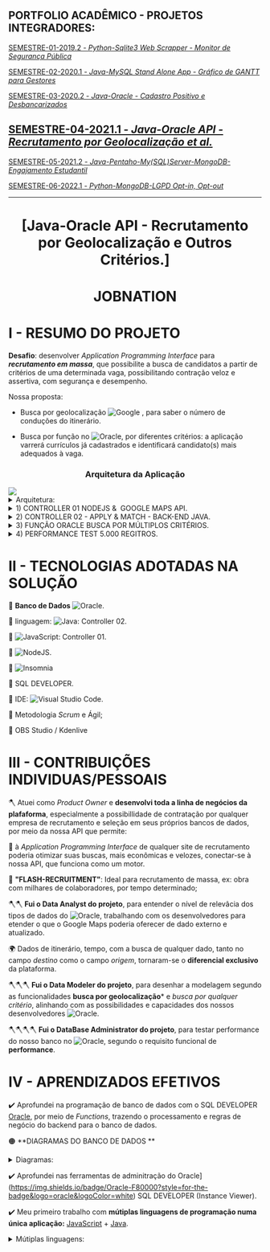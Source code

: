 ## PORTFOLIO ACADÊMICO - PROJETOS INTEGRADORES:

[SEMESTRE-01-2019.2 - *Python-Sqlite3 Web Scrapper - Monitor de Segurança Pública*](https://github.com/ODAGAMMXIX/PFOLIO1_DANZO) 

[SEMESTRE-02-2020.1 - *Java-MySQL Stand Alone App - Gráfico de GANTT para Gestores*](https://github.com/ODAGAMMXIX/PFOLIO2_GANTT)

[SEMESTRE-03-2020.2 - *Java-Oracle - Cadastro Positivo e Desbancarizados*](https://github.com/ODAGAMMXIX/PFOLIO3_VALCODE)

## [SEMESTRE-04-2021.1 - *Java-Oracle API - Recrutamento por Geolocalização et al.*](https://github.com/ODAGAMMXIX/PFOLIO4_JOBNATION)

[SEMESTRE-05-2021.2 - *Java-Pentaho-My(SQL)Server-MongoDB-Engajamento Estudantil*](https://github.com/ODAGAMMXIX/PFOLIO5_EDUCALYTICS)

[SEMESTRE-06-2022.1 - *Python-MongoDB-LGPD Opt-in, Opt-out*](https://github.com/ODAGAMMXIX/PFOLIO6_OPTIN_OUT)

***

<h1 align="center">[Java-Oracle API - Recrutamento por Geolocalização e Outros Critérios.]</h1>


<h1 align="center">JOBNATION</h1>


# I - RESUMO DO PROJETO 

**Desafio**: desenvolver *Application Programming Interface* para ***recrutamento em massa***, que possibilite a busca de candidatos a partir de critérios de uma determinada vaga, possibilitando contração veloz e assertiva, com segurança e desempenho.

 Nossa proposta:
 
- Busca por geolocalização ![Google](https://img.shields.io/badge/google-4285F4?style=for-the-badge&logo=google&logoColor=white) , para saber o número de conduções do itinerário.

- Busca por função no ![Oracle](https://img.shields.io/badge/Oracle-F80000?style=for-the-badge&logo=oracle&logoColor=white), por diferentes critérios: a aplicação varrerá  currículos já cadastrados e identificará candidato(s)  mais adequados à vaga.

<h3 align="center">Arquitetura da Aplicação</h3>
<img src="https://user-images.githubusercontent.com/54047352/168492368-15f3ef36-b057-4b68-9026-8ebdbd1a7994.png">

<details><summary> Arquitetura:</summary>
<p align="center">
 
 <img src="https://user-images.githubusercontent.com/54047352/168492370-04046bc7-4c06-424e-b8b7-e47418df0374.png">
 <img src="https://user-images.githubusercontent.com/54047352/168492370-04046bc7-4c06-424e-b8b7-e47418df0374.png">
 <h5 align="center">(!!!---DOIS CONTROLLERS---!!!)</h5>
 <p align="center">
 <img src="https://user-images.githubusercontent.com/54047352/168492361-9d1803d4-6bf7-45cb-80ec-a70784c50e0c.png">
 <h5 align="center">API para API (sem usuário humano)</h5>
</p>
 </details>
 

<details><summary> 1) CONTROLLER 01​ NODEJS ​& ​ GOOGLE MAPS API.</summary>
<p align="center">
<img src="https://user-images.githubusercontent.com/54047352/168495627-6af7c575-284c-4139-993a-0e79d0b51729.png">
<img src="https://user-images.githubusercontent.com/54047352/168495647-69e687a7-ae71-44c6-b667-db7c130d0d3a.png">(https://www.youtube.com/watch?v=61kPu1F-87I)
<h4 align="center">(Com origem,destino = número de conduções, itinerário completo, tempo etc.)</h4>
<h6 align="center">(Clique na figura acima para assistir ao vídeo)</h6>
 </p>
</details> 


<details><summary> 2) CONTROLLER 02 - APPLY & MATCH​ - BACK-END JAVA​.</summary>
<p align="center">
 <img src="https://user-images.githubusercontent.com/54047352/168495710-11abeb3f-2b51-4b3b-b8a8-5262d9606b9a.png">
 <h5 align="center">(Pessoa "5" candidata-se à vaga "8" - APPLY)</h5>
 <p align="center">
 <img src="https://user-images.githubusercontent.com/54047352/168495721-819ca1c6-3d5c-4520-9384-b2a0d1df9c3f.png">
 <h5 align="center">(Candidato "5" inserido no Oracle)</h5>
 <p align="center">
 <img src="https://user-images.githubusercontent.com/54047352/168495814-c865340c-4ca8-4fc8-a947-f7532dacbb3a.png">
 <h5 align="center">(Busca: até 05 Vales-Transportes - MATCH by VTn)</h5>
 <p align="center">
 <img src="https://user-images.githubusercontent.com/54047352/168495827-dab61186-fbfb-42f5-8236-9ec59b9e38b0.png">(https://youtu.be/zzFnECMKS2E87I) 
<h5 align="center">(Com 03 VT: apenas o candidato "Joao Santo" - MATCH by VTn)</h5>
<h6 align="center">(Clique na figura acima para assistir ao vídeo)</h6>
 
</p>
 </details>



<details><summary> 3) FUNÇÃO ORACLE​ BUSCA POR MÚLTIPLOS CRITÉRIOS​.</summary>
<p align="center">
<img src="https://user-images.githubusercontent.com/54047352/168495926-26f04dc1-4f8e-4c07-95bb-3794eaff3582.png">
<h5 align="center">(Ativando FUNCTION do Oracle)</h5>
<p align="center">
<img src="https://user-images.githubusercontent.com/54047352/168495951-ed487a38-0644-4849-b93a-10f7364c1df8.png">
<h5 align="center">(e.g. critério "gender" no Java, passa apenas parâmetros ao Oracle)</h5> 
<p align="center">
<img src="https://user-images.githubusercontent.com/54047352/168495982-52bfcc57-bd3a-4bd3-97d4-7bfafd8571c9.png">
<p align="center">
<img src="https://user-images.githubusercontent.com/54047352/168495991-ebdcb868-1ad6-4193-9e16-74aff633ade1.png">
<p align="center">
(https://youtu.be/Nd3y7Bh1Ii8)
<h5 align="center">(Busca é feita pelo Oracle!!!)</h5>
<h6 align="center">(Clique na figura acima para assistir ao vídeo)</h6>
</p>
</details>




<details><summary> 4) PERFORMANCE  TEST​ 5.000 REGITROS.</summary>
<p align="center">
<img src="https://user-images.githubusercontent.com/54047352/168496013-9658afeb-b4a4-4ce3-8b94-c00e97c2747a.png">
<h5 align="center">((5.000 registros; home laptop)</h5>
<p align="center">
<img src="https://user-images.githubusercontent.com/54047352/168496028-9c8491d4-e011-44cb-8e26-769ca0bea382.png">
<h5 align="center">((200 SELECTS X 5 sessões concorrentes)</h5>
<p align="center">
<img src="https://user-images.githubusercontent.com/54047352/168496045-8ca1fb10-3c43-435a-a84a-46dd21da62f7.png">
<p align="center">
(https://youtu.be/sdIkBLKfvh0)
<h5 align="center">(Oracle Instance Viewer)</h5>
<h6 align="center">(Clique na figura acima para assistir ao vídeo)</h6>
</p>
</details>


# II - TECNOLOGIAS ADOTADAS NA SOLUÇÃO 

:wrench:  **Banco de Dados** ![Oracle](https://img.shields.io/badge/Oracle-F80000?style=for-the-badge&logo=oracle&logoColor=white).


:wrench:  linguagem: ![Java](https://img.shields.io/badge/java-%23ED8B00.svg?style=for-the-badge&logo=java&logoColor=white): Controller 02.


:wrench:  ![JavaScript](https://img.shields.io/badge/javascript-%23323330.svg?style=for-the-badge&logo=javascript&logoColor=%23F7DF1E): Controller 01.

:wrench:  ![NodeJS](https://img.shields.io/badge/node.js-6DA55F?style=for-the-badge&logo=node.js&logoColor=white).


 
:wrench:  ![Insomnia](https://img.shields.io/badge/Insomnia-black?style=for-the-badge&logo=insomnia&logoColor=5849BE)


:wrench: SQL DEVELOPER.

:wrench:  IDE: ![Visual Studio Code](https://img.shields.io/badge/Visual%20Studio%20Code-0078d7.svg?style=for-the-badge&logo=visual-studio-code&logoColor=white).

:wrench:  Metodologia *Scrum* e Ágil;

:wrench: OBS Studio / Kdenlive

# III - CONTRIBUIÇÕES INDIVIDUAS/PESSOAIS

:axe: Atuei como *Product Owner* e **desenvolvi toda a linha de negócios da plafaforma**, especialmente a possibillidade de contratação por qualquer empresa de recrutamento e seleção em seus próprios bancos de dados, por meio da nossa API que permite:

:small_blue_diamond: à *Application Programming Interface* de qualquer site de recrutamento poderia otimizar suas buscas, mais econômicas e velozes,  conectar-se à nossa API, que funciona como um motor.

:small_blue_diamond: **"FLASH-RECRUITMENT"**: Ideal para recrutamento de massa, ex: obra com milhares de colaboradores, por tempo determinado;

:axe::axe: **Fui o Data Analyst do projeto**, para entender o nível de relevâcia dos tipos de dados do ![Oracle](https://img.shields.io/badge/Oracle-F80000?style=for-the-badge&logo=oracle&logoColor=white), trabalhando com os desenvolvedores para etender o que o Google Maps poderia oferecer de dado externo e atualizado.

:earth_africa: Dados de itinerário, tempo, com a busca de qualquer dado, tanto no campo *destino* como o campo *origem*, tornaram-se o **diferencial exclusivo** da plataforma.

:axe::axe::axe: **Fui o Data Modeler do projeto**, para desenhar a modelagem segundo as funcionalidades **busca por geolocalização*** e *busca por qualquer critério*, alinhando com as possibilidades e capacidades dos nossos  desenvolvedores ![Oracle](https://img.shields.io/badge/Oracle-F80000?style=for-the-badge&logo=oracle&logoColor=white).

:axe::axe::axe::axe: **Fui o DataBase Administrator do projeto**, para testar performance do nosso banco no ![Oracle](https://img.shields.io/badge/Oracle-F80000?style=for-the-badge&logo=oracle&logoColor=white), segundo o requisito funcional de **performance**.
 
# IV - APRENDIZADOS EFETIVOS

:heavy_check_mark: Aprofundei na programação de banco de dados com o SQL DEVELOPER [Oracle](https://img.shields.io/badge/Oracle-F80000?style=for-the-badge&logo=oracle&logoColor=white), por meio de *Functions*, trazendo o processamento e regras de negócio do backend para o banco de dados.

:orange_circle: **DIAGRAMAS DO BANCO DE DADOS **

<details><summary> Diagramas:</summary>
<p align="center">
<img src="https://user-images.githubusercontent.com/54047352/168496064-d2daee94-5d0f-482d-80af-6659a14cbadb.png">
<h5 align="center">((Diagrama Entidade-Relacionamento)</h5>
<p align="center">
<img src="https://user-images.githubusercontent.com/54047352/168496081-311df7d2-7398-4249-aa3f-ea6f50465a35.png">
<h5 align="center">((Diagrama Lógico)</h5> 
</p>
</details>

:heavy_check_mark: Aprofundei nas ferramentas de adminitração do Oracle](https://img.shields.io/badge/Oracle-F80000?style=for-the-badge&logo=oracle&logoColor=white) SQL DEVELOPER (Instance Viewer).

:heavy_check_mark: Meu primeiro trabalho com **mútiplas linguagens de programação numa única aplicação:** [JavaScript](https://img.shields.io/badge/javascript-%23323330.svg?style=for-the-badge&logo=javascript&logoColor=%23F7DF1E) + [Java](https://img.shields.io/badge/java-%23ED8B00.svg?style=for-the-badge&logo=java&logoColor=white).

<details><summary> Mútiplas linguagens:</summary>
<p align="center">
<img src="https://user-images.githubusercontent.com/54047352/168496089-a6b1081c-4416-4144-8933-970728bfc6ac.png">
</p>
</detais>

{**************inserir tela do repo RAFAEL**************}

:heavy_check_mark: Implementação de novos padrões de projeto (*Strategy*): ______________.
<details><summary>Strategy:</summary>
<p align="center">
<img src="imgs/MicrosoftTeams-image5.png">
</p>
</detais>

## Running it up
Deployment (No seu dispositivo): Vide Pasta "DEPLOYMENT-FIND-STEPS-HERE" acima)

The End.
:arrow_up: 
[`Go Back Up`](#java-oracle-api---recrutamento-por-geolocaliza%C3%A7%C3%A3o-e-outros-crit%C3%A9rios).

{**************inserir tela do repo RAFAEL**************}

:heavy_check_mark: Implementação de novos padrões de projeto (*Strategy*): ______________.


![image](imgs/MicrosoftTeams-image5.png)


## Running it up
Deployment (No seu dispositivo): Vide Pasta "DEPLOYMENT-FIND-STEPS-HERE" acima)


The End.
:arrow_up: 
[`Go Back Up`](#java-oracle-api---recrutamento-por-geolocaliza%C3%A7%C3%A3o-e-outros-crit%C3%A9rios).


